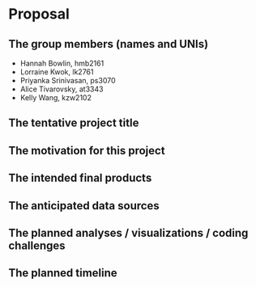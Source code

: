 Proposal
================

## The group members (names and UNIs)

  - Hannah Bowlin, hmb2161
  - Lorraine Kwok, lk2761
  - Priyanka Srinivasan, ps3070
  - Alice Tivarovsky, at3343
  - Kelly Wang, kzw2102

## The tentative project title

## The motivation for this project

## The intended final products

## The anticipated data sources

## The planned analyses / visualizations / coding challenges

## The planned timeline

